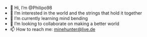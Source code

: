 - 👋 Hi, I’m @Philipo98
- 👀 I’m interested in the world and the strings that hold it together
- 🌱 I’m currently learning mind bending
- 💞️ I’m looking to collaborate on making a better world
- 📫 How to reach me: minehunter@live.de
